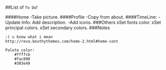 ##List of `To Do`!

####Home
    -Take picture.
####Profile
    -Copy from about.
####TimeLine:
    -Update Info: Add description.
    -Add icons.
###Others
    xSet fonts color.
    xSet principal colors.
    xSet secondary colors.
###Notes
```
:( u know what i mean
http://reva.bouthythemes.com/home-2.html#home-cont

Palete color: 
    #ffffcb
    #fac090
    #303e49
```